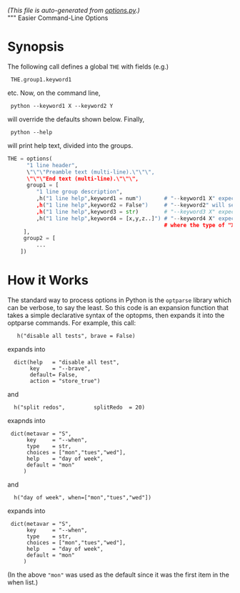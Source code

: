 _(This file is auto-generated from [options.py](options.py).)_  
"""
Easier Command-Line Options

# Synopsis

The following call defines a global `THE` with fields (e.g.) 

     THE.group1.keyword1

etc. Now, on the command line, 

     python --keyword1 X --keyword2 Y
     
will override the defaults shown below. Finally, 

     python --help
     
will print help text, divided into the groups.

```python
THE = options( 
      "1 line header",
      \"\"\"Preamble text (multi-line).\"\"\",
      \"\"\"End text (multi-line).\"\"\",
      group1 = [
         "1 line group description",
         ,h("1 line help",keyword1 = num")       # "--keyword1 X" expects any float
         ,h("1 line help",keyword2 = False")     # "--keyword2" will set keyword=True
         ,h("1 line help",keyword3 = str)        # "--keyword3 X" expects any string
         ,h("1 line help",keyword4 = [x,y,z..]") # "--keyword4 X" expects one of x,y,z...
                                                 # where the type of "X" is set from "x"
     ],
     group2 = [
         ...
    ])
```

# How it Works

The standard way to process options in Python is the `optparse`
library which can be verbose, to say the least.
So this code
is an expansion function that takes
a simple declarative syntax of the optopms, then
expands it into the optparse
commands. For example, this call:

       h("disable all tests", brave = False)

expands into

      dict(help   = "disable all test",
           key    = "--brave",
           default= False,
           action = "store_true")

and

      h("split redos",         splitRedo  = 20)

exapnds into

     dict(metavar = "S",
          key     = "--when",
          type    = str,
          choices = ["mon","tues","wed"],
          help    = "day of week",
          default = "mon"
         )

and 

      h("day of week", when=["mon","tues","wed"])

expands into

     dict(metavar = "S",
          key     = "--when",
          type    = str,
          choices = ["mon","tues","wed"],
          help    = "day of week",
          default = "mon"
         )

(In the above `"mon"` was used as the default since it was
the first item in the when list.)

